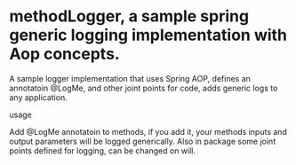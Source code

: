 # methodLogger, a sample spring generic logging implementation with Aop concepts. 
A sample logger implementation that uses Spring AOP, defines an annotatoin @LogMe, and other joint points for code, 
adds generic logs to any application.

usage

Add @LogMe annotatoin to methods, if you add it, your methods inputs and output parameters will be logged generically.
Also in package some joint points defined for logging, can be changed on will.
